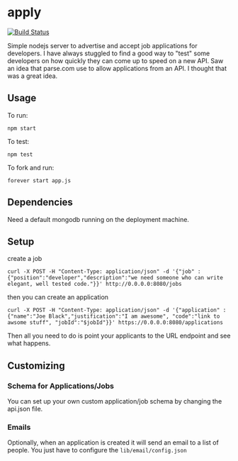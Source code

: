 apply
=====

[![Build Status](https://travis-ci.org/tgsoverly/apply.png)](https://travis-ci.org/tgsoverly/apply)

Simple nodejs server to advertise and accept job applications for developers.  I have always stuggled to find a good way to "test" some developers on how quickly they can come up to speed on a new API.  Saw an idea that parse.com use to allow applications from an API.  I thought that was a great idea.

Usage
-----

To run:

    npm start

To test:

    npm test

To fork and run:

    forever start app.js

Dependencies
----------

Need a default mongodb running on the deployment machine.

Setup 
------

create a job 

    curl -X POST -H "Content-Type: application/json" -d '{"job" :{"position":"developer","description":"we need someone who can write elegant, well tested code."}}' http://0.0.0.0:8080/jobs

then you can create an application

    curl -X POST -H "Content-Type: application/json" -d '{"application" :{"name":"Joe Black","justification":"I am awesome", "code":"link to awsome stuff", "jobId":"$jobId"}}' https://0.0.0.0:8080/applications

Then all you need to do is point your applicants to the URL endpoint and see what happens.

Customizing
----------

### Schema for Applications/Jobs

You can set up your own custom application/job schema by changing the api.json file.

### Emails

Optionally, when an application is created it will send an email to a list of people.  You just have to configure the `lib/email/config.json`

